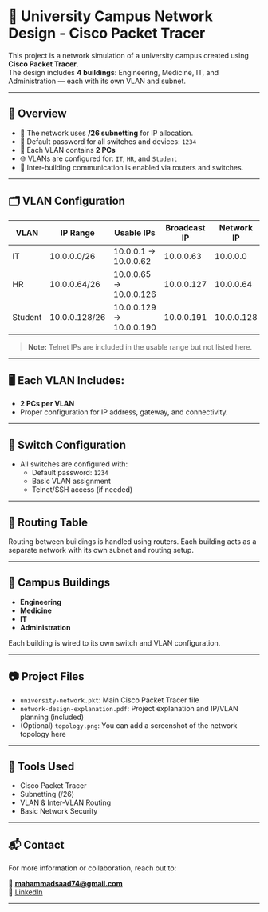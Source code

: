 # 🏫 University Campus Network Design - Cisco Packet Tracer

This project is a network simulation of a university campus created using **Cisco Packet Tracer**.  
The design includes **4 buildings**: Engineering, Medicine, IT, and Administration — each with its own VLAN and subnet.

---

## 📌 Overview

- 🔄 The network uses **/26 subnetting** for IP allocation.
- 🔐 Default password for all switches and devices: `1234`
- 📁 Each VLAN contains **2 PCs**
- 🌐 VLANs are configured for: `IT`, `HR`, and `Student`
- 📡 Inter-building communication is enabled via routers and switches.

---

## 🗂️ VLAN Configuration

| VLAN     | IP Range              | Usable IPs         | Broadcast IP   | Network IP    |
|----------|------------------------|--------------------|----------------|---------------|
| IT       | 10.0.0.0/26            | 10.0.0.1 → 10.0.0.62 | 10.0.0.63      | 10.0.0.0      |
| HR       | 10.0.0.64/26           | 10.0.0.65 → 10.0.0.126 | 10.0.0.127     | 10.0.0.64     |
| Student  | 10.0.0.128/26          | 10.0.0.129 → 10.0.0.190 | 10.0.0.191     | 10.0.0.128    |

> **Note:** Telnet IPs are included in the usable range but not listed here.

---

## 🖥️ Each VLAN Includes:

- **2 PCs per VLAN**
- Proper configuration for IP address, gateway, and connectivity.

---

## 🔧 Switch Configuration

- All switches are configured with:
  - Default password: `1234`
  - Basic VLAN assignment
  - Telnet/SSH access (if needed)

---

## 📡 Routing Table

Routing between buildings is handled using routers. Each building acts as a separate network with its own subnet and routing setup.

---

## 🏢 Campus Buildings

- **Engineering**
- **Medicine**
- **IT**
- **Administration**

Each building is wired to its own switch and VLAN configuration.

---

## 📷 Project Files

- `university-network.pkt`: Main Cisco Packet Tracer file
- `network-design-explanation.pdf`: Project explanation and IP/VLAN planning (included)
- (Optional) `topology.png`: You can add a screenshot of the network topology here

---

## 🧰 Tools Used

- Cisco Packet Tracer
- Subnetting (/26)
- VLAN & Inter-VLAN Routing
- Basic Network Security

---

## 📬 Contact

For more information or collaboration, reach out to:

📧 **mahammadsaad74@gmail.com**  
🔗 [LinkedIn](http://www.linkedin.com/in/mahammad-saad-725825290)

---
